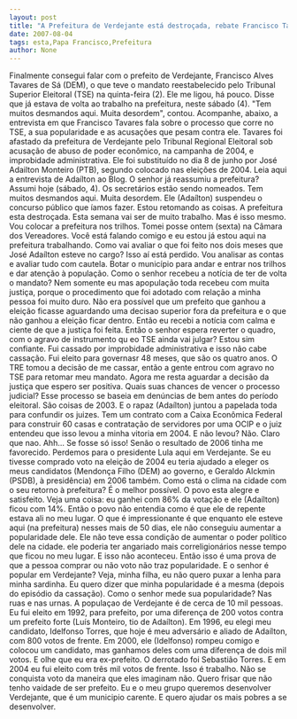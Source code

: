 ```yaml
---
layout: post
title: "A Prefeitura de Verdejante está destroçada, rebate Francisco Tavares"
date: 2007-08-04
tags: esta,Papa Francisco,Prefeitura
author: None
---
```

Finalmente consegui falar com o prefeito de Verdejante, Francisco Alves Tavares de S&aacute; (DEM), o que teve o mandato reestabelecido pelo Tribunal Superior Eleitoral (TSE) na quinta-feira (2).
Ele me ligou, h&aacute; pouco. Disse que j&aacute; estava de volta ao trabalho na prefeitura, neste s&aacute;bado (4). &quot;Tem muitos desmandos aqui. Muita desordem&quot;, contou. 
Acompanhe, abaixo,&nbsp;a entrevista em que Francisco Tavares fala sobre o processo que corre no TSE, a sua popularidade&nbsp;e as acusa&ccedil;&otilde;es que pesam contra ele. 
Tavares foi afastado da prefeitura de Verdejante pelo Tribunal Regional Eleitoral sob acusa&ccedil;&atilde;o de abuso de poder econ&ocirc;mico, na campanha de 2004, e improbidade administrativa. Ele foi substitu&iacute;do no dia 8 de junho por Jos&eacute; Adailton Monteiro (PTB), segundo colocado nas elei&ccedil;&otilde;es de 2004.&nbsp;Leia aqui a entrevista de Ada&iacute;lton ao Blog.
O senhor j&aacute; reassumiu a prefeitura?
Assumi hoje (s&aacute;bado, 4). Os secret&aacute;rios est&atilde;o sendo nomeados. Tem muitos desmandos aqui. Muita desordem. Ele (Ada&iacute;lton) suspendeu o concurso p&uacute;blico que &iacute;amos fazer. Estou retomando as coisas. A prefeitura esta destro&ccedil;ada. Esta semana vai ser de muito trabalho. Mas &eacute; isso mesmo. Vou colocar a prefeitura nos trilhos. Tomei posse ontem (sexta) na C&acirc;mara dos Vereadores. Voc&ecirc; est&aacute; falando comigo e eu estou j&aacute; estou aqui na prefeitura trabalhando.
Como vai avaliar o que foi feito nos dois meses que Jos&eacute; Ada&iacute;lton esteve no cargo?
Isso a&iacute; est&aacute; perdido. Vou analisar as contas e avaliar tudo com cautela. Botar o munic&iacute;pio para andar e entrar nos trilhos e dar aten&ccedil;&atilde;o &agrave; popula&ccedil;&atilde;o.
Como o senhor recebeu a not&iacute;cia de ter de volta o mandato?
Nem somente eu mas apopula&ccedil;&atilde;o toda recebeu com muita justi&ccedil;a, porque o procedimento que foi adotado com rela&ccedil;&atilde;o a minha pessoa foi muito duro. N&atilde;o era poss&iacute;vel que um prefeito que ganhou a elei&ccedil;&atilde;o ficasse aguardando uma decisao superior fora da prefeitura e o que n&atilde;o ganhou a elei&ccedil;&atilde;o ficar dentro. Ent&atilde;o eu recebi a not&iacute;cia com calma e ciente de que a justi&ccedil;a foi feita.
Ent&atilde;o o senhor espera reverter o quadro, com o agravo de instrumento qu eo TSE ainda vai julgar?
Estou sim confiante. Fui cassado por improbidade administrativa e isso n&atilde;o cabe cassa&ccedil;&atilde;o. Fui eleito para governasr 48 meses, que s&atilde;o os quatro anos. O TRE tomou a decis&atilde;o de me cassar, ent&atilde;o a gente entrou com agravo no TSE para retomar meu mandato. Agora me resta aguardar a decis&atilde;o da justi&ccedil;a que espero ser positiva. 
Quais suas chances de vencer o processo judicial?
Esse processo se baseia em den&uacute;ncias de bem antes do per&iacute;odo eleitoral. S&atilde;o coisas de 2003. E o rapaz (Ada&iacute;lton) juntou a papelada toda para confundir os juizes. Tem um contrato com a Caixa Econ&ocirc;mica Federal para construir 60 casas e contrata&ccedil;&atilde;o de servidores por uma OCIP e o juiz entendeu que isso levou a minha vitoria em 2004.
E n&atilde;o levou?
N&atilde;o. Claro que nao. Ahh... Se fosse s&oacute; isso! Sen&atilde;o o resultado de 2006 tinha me favorecido. Perdemos para o presidente Lula aqui em Verdejante. Se eu tivesse comprado voto na elei&ccedil;&atilde;o de 2004 eu teria ajudado a eleger os meus candidatos (Mendon&ccedil;a Filho (DEM) ao governo, e Geraldo Alckmin (PSDB), &agrave; presid&ecirc;ncia) em 2006 tamb&eacute;m.
Como est&aacute; o clima na cidade com o seu retorno &agrave; prefeitura?
&Eacute; o melhor poss&iacute;vel. O povo esta alegre e satisfeito. Veja uma coisa: eu ganhei com 86% da vota&ccedil;&atilde;o e ele (Ada&iacute;lton) ficou com 14%. Ent&atilde;o o povo n&atilde;o entendia como &eacute; que ele de repente estava ali no meu lugar. O que &eacute; impressionante &eacute; que enquanto ele esteve aqui (na prefeitura) nesses mais de 50 dias, ele n&atilde;o conseguiu aumentar a popularidade dele. Ele n&atilde;o teve essa condi&ccedil;&atilde;o de aumentar o poder pol&iacute;tico dele na cidade. ele poderia ter angariado mais correligion&aacute;rios nesse tempo que ficou no meu lugar. E isso n&atilde;o aconteceu. Ent&atilde;o isso &eacute; uma prova de que a pessoa comprar ou n&atilde;o voto n&atilde;o traz popularidade. 
E o senhor &eacute; popular em Verdejante?
Veja, minha filha, eu n&atilde;o quero puxar a lenha para minha sardinha. Eu quero dizer que minha popularidade &eacute; a mesma (depois do epis&oacute;dio da cassa&ccedil;&atilde;o). 
Como o senhor mede sua popularidade?
Nas ruas e nas urnas. A popula&ccedil;ao de Verdejante &eacute; de cerca de 10 mil pessoas. Eu fui eleito em 1992, para prefeito, por uma diferen&ccedil;a de 200 votos contra um prefeito forte (Lu&iacute;s Monteiro, tio de Ada&iacute;lton). Em 1996, eu elegi meu candidato, Idelfonso Torres, que hoje &eacute; meu advers&aacute;rio e aliado de Ada&iacute;lton, com 800 votos de frente. Em 2000, ele (Idelfonso) rompeu comigo e colocou um candidato, mas ganhamos deles com uma diferen&ccedil;a de dois mil votos. E olhe que eu era ex-prefeito. O derrotado foi Sebasti&atilde;o Torres. E em 2004 eu fui eleito com tr&ecirc;s mil votos de frente. Isso &eacute; trabalho. N&atilde;o se conquista voto da maneira que eles imaginam n&atilde;o. Quero frisar que n&atilde;o tenho vaidade de ser prefeito. Eu e o meu grupo queremos desenvolver Verdejante, que &eacute; um municipio carente. E quero ajudar os mais pobres a se desenvolver. 